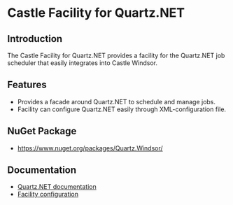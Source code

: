 # Castle Facility for Quartz.NET

## Introduction
The Castle Facility for Quartz.NET provides a facility for the Quartz.NET job scheduler that easily integrates into Castle Windsor.

## Features
* Provides a facade around Quartz.NET to schedule and manage jobs.
* Facility can configure Quartz.NET easily through XML-configuration file.

## NuGet Package
* https://www.nuget.org/packages/Quartz.Windsor/

## Documentation
* [Quartz.NET documentation](https://www.quartz-scheduler.net/)
* [Facility configuration](docs/configuration.md)